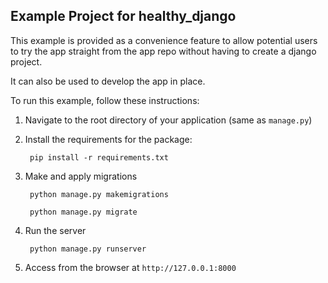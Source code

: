 ## Example Project for healthy_django

This example is provided as a convenience feature to allow potential users to try the app straight from the app repo without having to create a django project.

It can also be used to develop the app in place.

To run this example, follow these instructions:

1. Navigate to the root directory of your application (same as `manage.py`)
2. Install the requirements for the package:

		pip install -r requirements.txt

3. Make and apply migrations

		python manage.py makemigrations

		python manage.py migrate

4. Run the server

		python manage.py runserver

5. Access from the browser at `http://127.0.0.1:8000`
